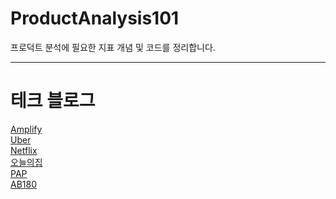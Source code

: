 # ProductAnalysis101
프로덕트 분석에 필요한 지표 개념 및 코드를 정리합니다.


---

# 테크 블로그
[Amplify](https://amplitude.com/)
<br>
[Uber](https://eng.uber.com/category/articles/uberdata/)
<br>
[Netflix](https://netflixtechblog.com/)
<br>
[오늘의집](https://www.bucketplace.co.kr/culture/%ED%85%8C%ED%81%AC)
<br>
[PAP](https://playinpap.github.io/)
<br>
[AB180](https://blog.ab180.co/)